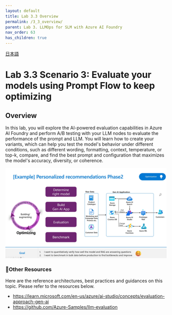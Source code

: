 ```yaml
---
layout: default
title: Lab 3.3 Overview
permalink: /3_3_overview/
parent: Lab 3. LLMOps for SLM with Azure AI Foundry
nav_order: 63
has_children: true
---
```


[日本語](README_ja.md)

# Lab 3.3 Scenario 3: Evaluate your models using Prompt Flow to keep optimizing

## Overview
In this lab, you will explore the AI-powered evaluation capabilities in Azure AI Foundry and perform A/B testing with your LLM nodes to evaluate the performance of the prompt and LLM. You will learn how to create your variants, which can help you test the model's behavior under different conditions, such as different wording, formatting, context, temperature, or top-k, compare, and find the best prompt and configuration that maximizes the model's accuracy, diversity, or coherence.

![LLMOps](images/evaluation_requirements.jpg)

### 🥇Other Resources
Here are the reference architectures, best practices and guidances on this topic. Please refer to the resources below. 

- https://learn.microsoft.com/en-us/azure/ai-studio/concepts/evaluation-approach-gen-ai
- https://github.com/Azure-Samples/llm-evaluation
